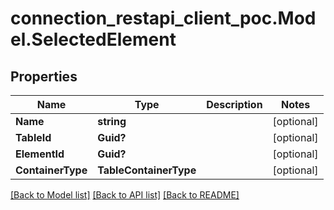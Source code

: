 # connection_restapi_client_poc.Model.SelectedElement

## Properties

Name | Type | Description | Notes
------------ | ------------- | ------------- | -------------
**Name** | **string** |  | [optional] 
**TableId** | **Guid?** |  | [optional] 
**ElementId** | **Guid?** |  | [optional] 
**ContainerType** | **TableContainerType** |  | [optional] 

[[Back to Model list]](../README.md#documentation-for-models) [[Back to API list]](../README.md#documentation-for-api-endpoints) [[Back to README]](../README.md)

